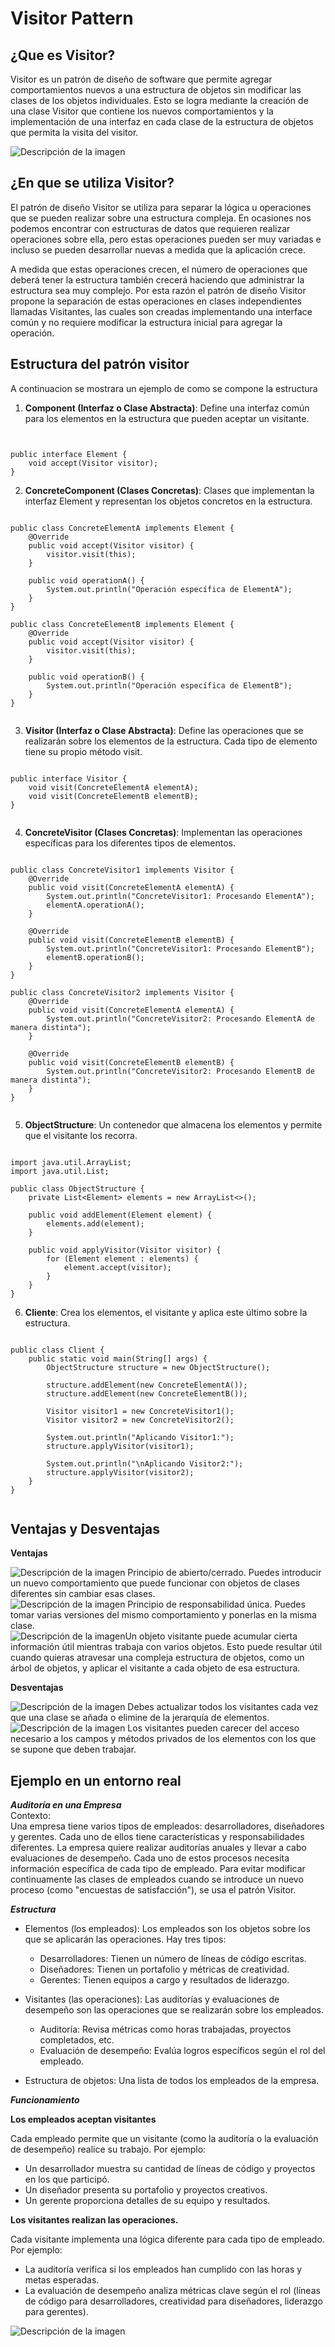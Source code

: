 # Visitor Pattern

## ¿Que es Visitor?

Visitor es un patrón de diseño de software que permite agregar comportamientos nuevos a una estructura de objetos sin modificar las clases de los objetos individuales.  Esto se logra mediante la creación de una clase Visitor que contiene los nuevos comportamientos y la implementación de una interfaz en cada clase de la estructura de objetos que permita la visita del visitor.

<img src="https://cdn.discordapp.com/attachments/1120503923942371369/1314698739419447366/visitor-3x.png?ex=6754b81d&is=6753669d&hm=37c1563b28f983791c0bb6ae064bfbdd86573dc364427e81d71bced12f25717f&" alt="Descripción de la imagen" class="custom-img-4" />

## ¿En que se utiliza Visitor?

El patrón de diseño Visitor se utiliza para separar la lógica u operaciones que se pueden realizar sobre una estructura compleja. En ocasiones nos podemos encontrar con estructuras de datos que requieren realizar operaciones sobre ella, pero estas operaciones pueden ser muy variadas e incluso se pueden desarrollar nuevas a medida que la aplicación crece.

A medida que estas operaciones crecen, el número de operaciones que deberá tener la estructura también crecerá haciendo que administrar la estructura sea muy complejo. Por esta razón el patrón de diseño Visitor propone la separación de estas operaciones en clases independientes llamadas Visitantes, las cuales son creadas implementando una interface común y no requiere modificar la estructura inicial para agregar la operación.

## Estructura del patrón visitor

A continuacion se mostrara un ejemplo de como se compone la estructura

1. **Component (Interfaz o Clase Abstracta)**: Define una interfaz común para los elementos en la estructura que pueden aceptar un visitante.

~~~


public interface Element {
    void accept(Visitor visitor);
}

~~~

2. **ConcreteComponent (Clases Concretas)**: Clases que implementan la interfaz Element y representan los objetos concretos en la estructura.

~~~

public class ConcreteElementA implements Element {
    @Override
    public void accept(Visitor visitor) {
        visitor.visit(this);
    }

    public void operationA() {
        System.out.println("Operación específica de ElementA");
    }
}

public class ConcreteElementB implements Element {
    @Override
    public void accept(Visitor visitor) {
        visitor.visit(this);
    }

    public void operationB() {
        System.out.println("Operación específica de ElementB");
    }
}


~~~

3. **Visitor (Interfaz o Clase Abstracta)**: Define las operaciones que se realizarán sobre los elementos de la estructura. Cada tipo de elemento tiene su propio método visit.

~~~

public interface Visitor {
    void visit(ConcreteElementA elementA);
    void visit(ConcreteElementB elementB);
}


~~~

4. **ConcreteVisitor (Clases Concretas)**: Implementan las operaciones específicas para los diferentes tipos de elementos.

~~~

public class ConcreteVisitor1 implements Visitor {
    @Override
    public void visit(ConcreteElementA elementA) {
        System.out.println("ConcreteVisitor1: Procesando ElementA");
        elementA.operationA();
    }

    @Override
    public void visit(ConcreteElementB elementB) {
        System.out.println("ConcreteVisitor1: Procesando ElementB");
        elementB.operationB();
    }
}

public class ConcreteVisitor2 implements Visitor {
    @Override
    public void visit(ConcreteElementA elementA) {
        System.out.println("ConcreteVisitor2: Procesando ElementA de manera distinta");
    }

    @Override
    public void visit(ConcreteElementB elementB) {
        System.out.println("ConcreteVisitor2: Procesando ElementB de manera distinta");
    }
}


~~~

5. **ObjectStructure**: Un contenedor que almacena los elementos y permite que el visitante los recorra.

~~~

import java.util.ArrayList;
import java.util.List;

public class ObjectStructure {
    private List<Element> elements = new ArrayList<>();

    public void addElement(Element element) {
        elements.add(element);
    }

    public void applyVisitor(Visitor visitor) {
        for (Element element : elements) {
            element.accept(visitor);
        }
    }
}

~~~

6. **Cliente**: Crea los elementos, el visitante y aplica este último sobre la estructura.

~~~

public class Client {
    public static void main(String[] args) {
        ObjectStructure structure = new ObjectStructure();

        structure.addElement(new ConcreteElementA());
        structure.addElement(new ConcreteElementB());

        Visitor visitor1 = new ConcreteVisitor1();
        Visitor visitor2 = new ConcreteVisitor2();

        System.out.println("Aplicando Visitor1:");
        structure.applyVisitor(visitor1);

        System.out.println("\nAplicando Visitor2:");
        structure.applyVisitor(visitor2);
    }
}


~~~


## Ventajas y Desventajas

**Ventajas**

<img src="https://cdn.discordapp.com/attachments/1120503923942371369/1314475154423681036/check_yes.png?ex=6753e7e2&is=67529662&hm=c418a7c39cfd6c67158e2a50749ba40bd2eda601e8113203fd02dc66c9517741&" alt="Descripción de la imagen" class="custom-img" /> Principio de abierto/cerrado. Puedes introducir un nuevo comportamiento que puede funcionar con objetos de clases diferentes sin cambiar esas clases.  
<img src="https://cdn.discordapp.com/attachments/1120503923942371369/1314475154423681036/check_yes.png?ex=6753e7e2&is=67529662&hm=c418a7c39cfd6c67158e2a50749ba40bd2eda601e8113203fd02dc66c9517741&" alt="Descripción de la imagen" class="custom-img" /> Principio de responsabilidad única. Puedes tomar varias versiones del mismo comportamiento y ponerlas en la misma clase.  
<img src="https://cdn.discordapp.com/attachments/1120503923942371369/1314475154423681036/check_yes.png?ex=6753e7e2&is=67529662&hm=c418a7c39cfd6c67158e2a50749ba40bd2eda601e8113203fd02dc66c9517741&" alt="Descripción de la imagen" class="custom-img" />Un objeto visitante puede acumular cierta información útil mientras trabaja con varios objetos. Esto puede resultar útil cuando quieras atravesar una compleja estructura de objetos, como un árbol de objetos, y aplicar el visitante a cada objeto de esa estructura.




**Desventajas** 

<img src="https://cdn.discordapp.com/attachments/1120503923942371369/1314475154818207825/753345.png?ex=6753e7e2&is=67529662&hm=62fed469dfbdb82b8ff24fc400b57d24fd39f75a663f771a361a994dcf466cbe&" alt="Descripción de la imagen" class="custom-img-2" /> Debes actualizar todos los visitantes cada vez que una clase se añada o elimine de la jerarquía de elementos.  
<img src="https://cdn.discordapp.com/attachments/1120503923942371369/1314475154818207825/753345.png?ex=6753e7e2&is=67529662&hm=62fed469dfbdb82b8ff24fc400b57d24fd39f75a663f771a361a994dcf466cbe&" alt="Descripción de la imagen" class="custom-img-2" /> Los visitantes pueden carecer del acceso necesario a los campos y métodos privados de los elementos con los que se supone que deben trabajar.


## Ejemplo en un entorno real

***Auditoría en una Empresa***  
Contexto:  
Una empresa tiene varios tipos de empleados: desarrolladores, diseñadores y gerentes. Cada uno de ellos tiene características y responsabilidades diferentes.
La empresa quiere realizar auditorías anuales y llevar a cabo evaluaciones de desempeño. Cada uno de estos procesos necesita información específica de cada tipo de empleado. Para evitar modificar continuamente las clases de empleados cuando se introduce un nuevo proceso (como "encuestas de satisfacción"), se usa el patrón Visitor.

***Estructura***

- Elementos (los empleados): Los empleados son los objetos sobre los que se aplicarán las operaciones. Hay tres tipos:

    - Desarrolladores: Tienen un número de líneas de código escritas.  
    - Diseñadores: Tienen un portafolio y métricas de creatividad.  
    - Gerentes: Tienen equipos a cargo y resultados de liderazgo.    

- Visitantes (las operaciones): Las auditorías y evaluaciones de desempeño son las operaciones que se realizarán sobre los empleados.

    - Auditoría: Revisa métricas como horas trabajadas, proyectos completados, etc.  
    - Evaluación de desempeño: Evalúa logros específicos según el rol del empleado.  

- Estructura de objetos: Una lista de todos los empleados de la empresa.  

***Funcionamiento***

**Los empleados aceptan visitantes**  

Cada empleado permite que un visitante (como la auditoría o la evaluación de desempeño) realice su trabajo. Por ejemplo:

- Un desarrollador muestra su cantidad de líneas de código y proyectos en los que participó.
- Un diseñador presenta su portafolio y proyectos creativos.
- Un gerente proporciona detalles de su equipo y resultados.  

**Los visitantes realizan las operaciones.**  

Cada visitante implementa una lógica diferente para cada tipo de empleado. Por ejemplo:  

- La auditoría verifica si los empleados han cumplido con las horas y metas esperadas.
- La evaluación de desempeño analiza métricas clave según el rol (líneas de código para desarrolladores, creatividad para diseñadores, liderazgo para gerentes).

<img src="https://cdn.discordapp.com/attachments/1120503923942371369/1314708093183197184/visitor-comic-1.png?ex=6754c0d3&is=67536f53&hm=0759056f91541a7c6f54e2ac3dad2af045c69398b2277109c9254d120bad0959&" alt="Descripción de la imagen" class="custom-img-3" />
